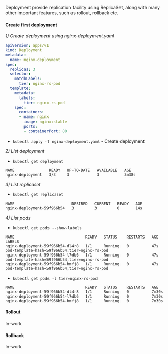 Deployment provide replication facility using ReplicaSet, along with many other important features, such as rollout, rollback etc.

#### Create first deployment

_1) Create deployment using nginx-deployment.yaml_
``` yaml
apiVersion: apps/v1
kind: Deployment
metadata:
  name: nginx-deployment
spec:
  replicas: 3
  selector:
    matchLabels:
      tier: nginx-rs-pod
  template:
    metadata:
      labels:
        tier: nginx-rs-pod
    spec:
      containers:
      - name: nginx
        image: nginx:stable
        ports:
        - containerPort: 80        
```

- `kubectl apply -f nginx-deployment.yaml` - Create deployment

_2) List deployment_
- `kubectl get deployment`
``` Text
NAME               READY   UP-TO-DATE   AVAILABLE   AGE
nginx-deployment   3/3     3            3           3m38s
```

_3) List replicaset_
- `kubectl get replicaset`
``` Text
NAME                         DESIRED   CURRENT   READY   AGE
nginx-deployment-59f966b54   3         3         0       14s
```

_4) List pods_
- `kubectl get pods --show-labels `
``` Text
NAME                               READY   STATUS    RESTARTS   AGE   LABELS
nginx-deployment-59f966b54-dl4r8   1/1     Running   0          47s   pod-template-hash=59f966b54,tier=nginx-rs-pod
nginx-deployment-59f966b54-l7db6   1/1     Running   0          47s   pod-template-hash=59f966b54,tier=nginx-rs-pod
nginx-deployment-59f966b54-bmfj8   1/1     Running   0          47s   pod-template-hash=59f966b54,tier=nginx-rs-pod
```

- `kubectl get pods -l tier=nginx-rs-pod `
``` Text
NAME                               READY   STATUS    RESTARTS   AGE
nginx-deployment-59f966b54-dl4r8   1/1     Running   0          7m30s
nginx-deployment-59f966b54-l7db6   1/1     Running   0          7m30s
nginx-deployment-59f966b54-bmfj8   1/1     Running   0          7m30s
```

#### Rollout 

In-work

#### Rollback

In-work
